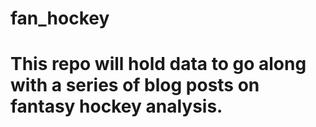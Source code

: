 # fan_hockey
# This repo will hold data to go along with a series of blog posts on fantasy hockey analysis.
